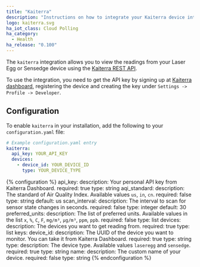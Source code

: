 ```yaml
---
title: "Kaiterra"
description: "Instructions on how to integrate your Kaiterra device into Home Assistant."
logo: kaiterra.svg
ha_iot_class: Cloud Polling
ha_category:
  - Health
ha_release: "0.100"
---
```


The `kaiterra` integration allows you to view the readings from your Laser Egg or Sensedge device using the [Kaiterra REST API](https://www.kaiterra.com/dev/).

To use the integration, you need to get the API key by signing up at [Kaiterra dashboard](https://dashboard.kaiterra.cn/), registering the device and creating the key under `Settings -> Profile -> Developer`.

## Configuration

To enable `kaiterra` in your installation, add the following to your `configuration.yaml` file:

```yaml
# Example configuration.yaml entry
kaiterra:
  api_key: YOUR_API_KEY
  devices:
    - device_id: YOUR_DEVICE_ID
      type: YOUR_DEVICE_TYPE
```

{% configuration %}
api_key:
  description: Your personal API key from Kaiterra Dashboard.
  required: true
  type: string
aqi_standard:
  description: The standard of Air Quality Index. Available values `us`, `in`, `cn`.
  required: false
  type: string
  default: us
scan_interval:
  description: The interval to scan for sensor state changes in seconds.
  required: false
  type: integer
  default: 30
preferred_units:
  description: The list of preferred units. Available values in the list `x`, `%`, `C`, `F`, `mg/m³`, `µg/m³`, `ppm`, `ppb`.
  required: false
  type: list
devices:
  description: The devices you want to get reading from.
  required: true
  type: list
  keys:
    device_id:
      description: The UUID of the device you want to monitor. You can take it from Kaiterra Dashboard.
      required: true
      type: string
    type:
      description: The device type. Available values `laseregg` and `sensedge`.
      required: true
      type: string
    name:
      description: The custom name of your device.
      required: false
      type: string
{% endconfiguration %}
